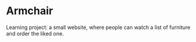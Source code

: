 # Armchair
Learning project: a small website, where people can watch a list of furniture and order the liked one.
